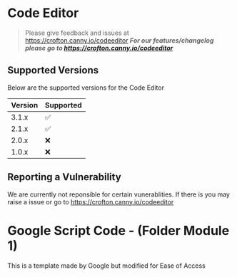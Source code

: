 # Code Editor
> Please give feedback and issues at https://crofton.canny.io/codeeditor
***For our features/changelog please go to https://crofton.canny.io/codeeditor***

## Supported Versions

Below are the supported versions for the Code Editor

| Version | Supported          |
| ------- | ------------------ |
| 3.1.x   | :white_check_mark: |
| 2.1.x   | :white_check_mark: |
| 2.0.x   | :x: |
| 1.0.x   | :x:                |

## Reporting a Vulnerability
We are currently not reponsible for certain vunerablities. If there is you may raise a issue or go to https://crofton.canny.io/codeeditor

# Google Script Code - (Folder Module 1)
This is a template made by Google but modified for Ease of Access

